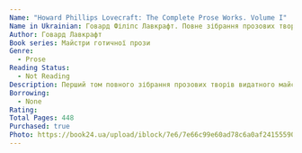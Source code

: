 ```yaml
---
Name: "Howard Phillips Lovecraft: The Complete Prose Works. Volume I"
Name in Ukrainian: Говард Філіпс Лавкрафт. Повне зібрання прозових творів. Том 1
Author: Говард Лавкрафт
Book series: Майстри готичної прози
Genre:
  - Prose
Reading Status:
  - Not Reading
Description: Перший том повного зібрання прозових творів видатного майстра літератури "загадкового та потойбічного" Г.Ф. Лавкрафта охоплює його прозу, написану у період з 1917 по 1926 роки, - від найперших спроб письменника на ниві містичного оповідання "Склеп" і аж до таких відомих творів, як "Храм", "Герберт Вест - Реаніматор", "Зачаєний жах", "Щури у стінах", "Покинутий будинок" та "Жах Ред Гука".
Borrowing:
  - None
Rating:
Total Pages: 448
Purchased: true
Photo: https://book24.ua/upload/iblock/7e6/7e66c99e60ad78c6a0af24155590a9a8.jpg
---
```


